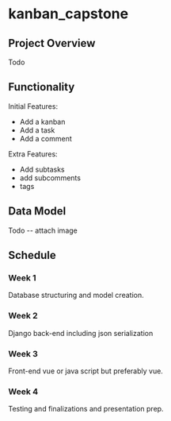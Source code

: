 # kanban_capstone

## Project Overview

Todo

## Functionality

Initial Features:

- Add a kanban
- Add a task
- Add a comment

Extra Features:

- Add subtasks
- add subcomments
- tags

## Data Model

Todo -- attach image

## Schedule

### Week 1

Database structuring and model creation.

### Week 2

Django back-end including json serialization

### Week 3

Front-end vue or java script but preferably vue.

### Week 4

Testing and finalizations and presentation prep.
